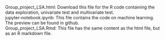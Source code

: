 Group_project_LSA.html: Download this file for the R code containing the data exploration, univariate test and multivariate test.  
jupyter-notebook.ipynb: This file contains the code on machine learning. The preview can be found in github.  
Group_project_LSA.Rmd: This file has the same content as the html file, but as an R markdown file.
